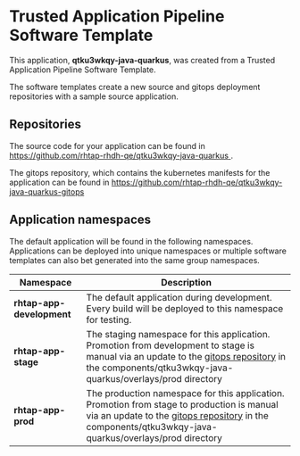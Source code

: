 # Trusted Application Pipeline Software Template

This application, **qtku3wkqy-java-quarkus**, was created from a Trusted Application Pipeline Software Template.

The software templates create a new source and gitops deployment repositories with a sample source application. 

## Repositories

The source code for your application can be found in [https://github.com/rhtap-rhdh-qe/qtku3wkqy-java-quarkus ](https://github.com/rhtap-rhdh-qe/qtku3wkqy-java-quarkus ).
 
The gitops repository, which contains the kubernetes manifests for the application can be found in 
[https://github.com/rhtap-rhdh-qe/qtku3wkqy-java-quarkus-gitops ](https://github.com/rhtap-rhdh-qe/qtku3wkqy-java-quarkus-gitops ) 

## Application namespaces 

The default application will be found in the following namespaces. Applications can be deployed into unique namespaces or multiple software templates can also bet generated into the same group namespaces.  

|  Namespace   |  Description   |  
| -------- | -------- |   
| **rhtap-app-development** | The default application during development. Every build will be deployed to this namespace for testing. | 
| **rhtap-app-stage** | The staging namespace for this application. Promotion from development to stage is manual via an update to the [gitops repository](https://github.com/rhtap-rhdh-qe/qtku3wkqy-java-quarkus-gitops ) in the components/qtku3wkqy-java-quarkus/overlays/prod directory |  
| **rhtap-app-prod** | The production namespace for this application. Promotion from stage to production is manual via an update to the [gitops repository](https://github.com/rhtap-rhdh-qe/qtku3wkqy-java-quarkus-gitops ) in the components/qtku3wkqy-java-quarkus/overlays/prod directory | 